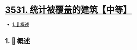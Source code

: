 # [3531. 统计被覆盖的建筑【中等】](https://github.com/Tdahuyou/TNotes.leetcode/tree/main/notes/3531.%20%E7%BB%9F%E8%AE%A1%E8%A2%AB%E8%A6%86%E7%9B%96%E7%9A%84%E5%BB%BA%E7%AD%91%E3%80%90%E4%B8%AD%E7%AD%89%E3%80%91)

<!-- region:toc -->

- [1. 📝 概述](#1--概述)

<!-- endregion:toc -->

## 1. 📝 概述
